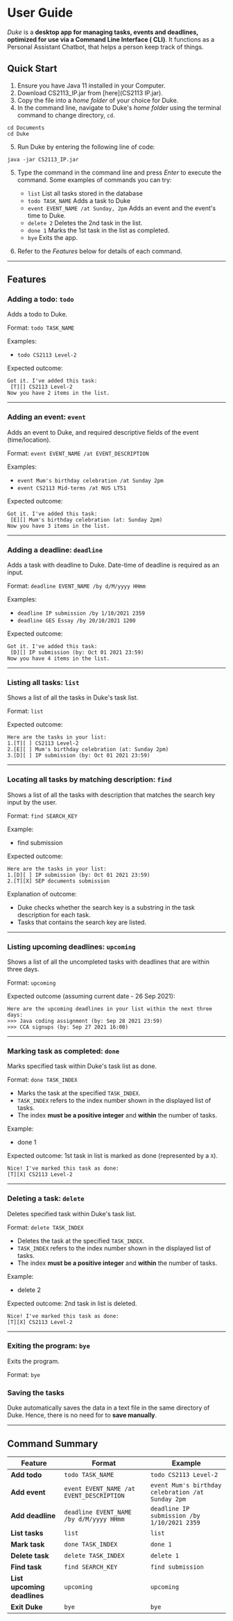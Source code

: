 # User Guide

*Duke* is a **desktop app for managing tasks, events and deadlines, optimized for use via a Command Line Interface (
CLI)**. It functions as a Personal Assistant Chatbot, that helps a person keep track of things.

## Quick Start

1. Ensure you have Java 11 installed in your Computer.
2. Download CS2113_IP.jar from [here](CS2113 IP.jar).
3. Copy the file into a *home folder* of your choice for Duke.
4. In the command line, navigate to Duke's *home folder* using the terminal command to change directory, `cd`.

```
cd Documents
cd Duke
```

5. Run Duke by entering the following line of code:

```
java -jar CS2113_IP.jar
```

5. Type the command in the command line and press *Enter* to execute the command. Some examples of commands you can try:
    - `list` List all tasks stored in the database
    - `todo TASK_NAME` Adds a task to Duke
    - `event EVENT_NAME /at Sunday, 2pm` Adds an event and the event's time to Duke.
    - `delete 2` Deletes the 2nd task in the list.
    - `done 1` Marks the 1st task in the list as completed.
    - `bye` Exits the app.

6. Refer to the *Features* below for details of each command.

________

## Features

### Adding a todo: `todo`

Adds a todo to Duke.

Format: `todo TASK_NAME`

Examples:

- `todo CS2113 Level-2`

Expected outcome:

```
Got it. I've added this task:
 [T][] CS2113 Level-2
Now you have 2 items in the list.
```

________

### Adding an event: `event`

Adds an event to Duke, and required descriptive fields of the event (time/location).

Format: `event EVENT_NAME /at EVENT_DESCRIPTION`

Examples:

- `event Mum's birthday celebration /at Sunday 2pm`
- `event CS2113 Mid-terms /at NUS LT51`

Expected outcome:

```
Got it. I've added this task:
 [E][] Mum's birthday celebration (at: Sunday 2pm)
Now you have 3 items in the list.
```

________

### Adding a deadline: `deadline`

Adds a task with deadline to Duke. Date-time of deadline is required as an input.

Format: `deadline EVENT_NAME /by d/M/yyyy HHmm`

Examples:

- `deadline IP submission /by 1/10/2021 2359`
- `deadline GES Essay /by 20/10/2021 1200`

Expected outcome:

```
Got it. I've added this task:
 [D][] IP submission (by: Oct 01 2021 23:59)
Now you have 4 items in the list.
```

________

### Listing all tasks: `list`

Shows a list of all the tasks in Duke's task list.

Format: `list`

Expected outcome:

```
Here are the tasks in your list:
1.[T][ ] CS2113 Level-2
2.[E][ ] Mum's birthday celebration (at: Sunday 2pm)
3.[D][ ] IP submission (by: Oct 01 2021 23:59)
```

________

### Locating all tasks by matching description: `find`

Shows a list of all the tasks with description that matches the search key input by the user.

Format: `find SEARCH_KEY`

Example:

- find submission

Expected outcome:

```
Here are the tasks in your list:
1.[D][ ] IP submission (by: Oct 01 2021 23:59)
2.[T][X] SEP documents submission
```

Explanation of outcome:

- Duke checks whether the search key is a substring in the task description for each task.
- Tasks that contains the search key are listed.

________

### Listing upcoming deadlines: `upcoming`

Shows a list of all the uncompleted tasks with deadlines that are within three days.

Format: `upcoming`

Expected outcome (assuming current date - 26 Sep 2021):

```
Here are the upcoming deadlines in your list within the next three days:
>>> Java coding assignment (by: Sep 28 2021 23:59)
>>> CCA signups (by: Sep 27 2021 16:00)
```

________

### Marking task as completed: `done`

Marks specified task within Duke's task list as done.

Format: `done TASK_INDEX`

- Marks the task at the specified `TASK_INDEX`.
- `TASK_INDEX` refers to the index number shown in the displayed list of tasks.
- The index **must be a positive integer** and **within** the number of tasks.

Example:

- done 1

Expected outcome:
1st task in list is marked as done (represented by a `X`).

```
Nice! I've marked this task as done:
[T][X] CS2113 Level-2
```

________

### Deleting a task: `delete`

Deletes specified task within Duke's task list.

Format: `delete TASK_INDEX`

- Deletes the task at the specified `TASK_INDEX`.
- `TASK_INDEX` refers to the index number shown in the displayed list of tasks.
- The index **must be a positive integer** and **within** the number of tasks.

Example:

- delete 2

Expected outcome:
2nd task in list is deleted.

```
Nice! I've marked this task as done:
[T][X] CS2113 Level-2
```

________

### Exiting the program: `bye`

Exits the program.

Format: `bye`

### Saving the tasks

Duke automatically saves the data in a text file in the same directory of Duke. Hence, there is no need for to **save
manually**.
________

## Command Summary

Feature | Format | Example
------  | ------ | -------
**Add todo** |`todo TASK_NAME`| `todo CS2113 Level-2`
**Add event** |`event EVENT_NAME /at EVENT_DESCRIPTION`| `event Mum's birthday celebration /at Sunday 2pm`
**Add deadline** |`deadline EVENT_NAME /by d/M/yyyy HHmm`| `deadline IP submission /by 1/10/2021 2359`
**List tasks** |`list` | `list`
**Mark task** | `done TASK_INDEX` | `done 1`
**Delete task** | `delete TASK_INDEX` | `delete 1`
**Find task** | `find SEARCH_KEY` | `find submission`
**List upcoming deadlines** | `upcoming` | `upcoming`
**Exit Duke** | `bye` | `bye`
